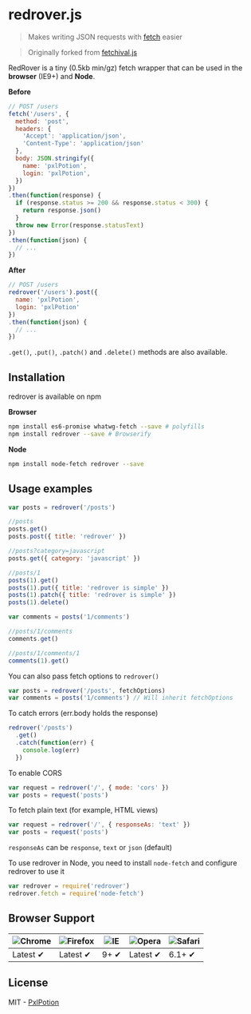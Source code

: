 # redrover.js 
> Makes writing JSON requests with [fetch](https://github.com/github/fetch) easier

> Originally forked from [fetchival.js](https://github.com/typicode/fetchival)

RedRover is a tiny (0.5kb min/gz) fetch wrapper that can be used in the __browser__ (IE9+) and __Node__.

__Before__

```javascript
// POST /users
fetch('/users', {
  method: 'post',
  headers: {
    'Accept': 'application/json',
    'Content-Type': 'application/json'
  },
  body: JSON.stringify({
    name: 'pxlPotion',
    login: 'pxlPotion',
  })
})
.then(function(response) {
  if (response.status >= 200 && response.status < 300) {
    return response.json()
  }
  throw new Error(response.statusText)
})
.then(function(json) {
  // ...
})
```

__After__

```javascript
// POST /users
redrover('/users').post({
  name: 'pxlPotion',
  login: 'pxlPotion'
})
.then(function(json) {
  // ...
})
```

`.get()`, `.put()`, `.patch()` and `.delete()` methods are also available.

## Installation

redrover is available on npm

__Browser__

```bash
npm install es6-promise whatwg-fetch --save # polyfills
npm install redrover --save # Browserify
```

__Node__

```bash
npm install node-fetch redrover --save
```

## Usage examples

```javascript
var posts = redrover('/posts')

//posts
posts.get()
posts.post({ title: 'redrover' })

//posts?category=javascript
posts.get({ category: 'javascript' })

//posts/1
posts(1).get()
posts(1).put({ title: 'redrover is simple' })
posts(1).patch({ title: 'redrover is simple' })
posts(1).delete()

var comments = posts('1/comments')

//posts/1/comments
comments.get()

//posts/1/comments/1
comments(1).get()
```

You can also pass fetch options to `redrover()`

```javascript
var posts = redrover('/posts', fetchOptions)
var comments = posts('1/comments') // Will inherit fetchOptions
```

To catch errors (err.body holds the response)

```javascript
redrover('/posts')
  .get()
  .catch(function(err) {
    console.log(err)
  })
```

To enable CORS

```javascript
var request = redrover('/', { mode: 'cors' })
var posts = request('posts')
```

To fetch plain text (for example, HTML views)

```javascript
var request = redrover('/', { responseAs: 'text' })
var posts = request('posts')
```

`responseAs` can be `response`, `text` or `json` (default)

To use redrover in Node, you need to install `node-fetch` and configure redrover to use it

```javascript
var redrover = require('redrover')
redrover.fetch = require('node-fetch')
```

## Browser Support

![Chrome](https://raw.github.com/alrra/browser-logos/master/chrome/chrome_48x48.png) | ![Firefox](https://raw.github.com/alrra/browser-logos/master/firefox/firefox_48x48.png) | ![IE](https://raw.github.com/alrra/browser-logos/master/internet-explorer/internet-explorer_48x48.png) | ![Opera](https://raw.github.com/alrra/browser-logos/master/opera/opera_48x48.png) | ![Safari](https://raw.github.com/alrra/browser-logos/master/safari/safari_48x48.png)
--- | --- | --- | --- | --- |
Latest ✔ | Latest ✔ | 9+ ✔ | Latest ✔ | 6.1+ ✔ |

## License

MIT - [PxlPotion](https://github.com/pxlpotion)
